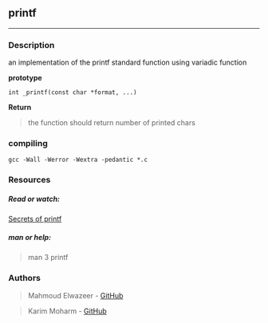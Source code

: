 ## printf
---

### Description
an implementation of the printf standard function using variadic function

**prototype**

    int _printf(const char *format, ...)

**Return**
> the function should return number of printed chars

### compiling
    gcc -Wall -Werror -Wextra -pedantic *.c

### Resources
##### Read or watch:

   [Secrets of printf](https://www.academia.edu/10297206/Secrets_of_printf_) 

##### man or help:
> man 3 printf


### Authors
>   Mahmoud Elwazeer - [GitHub](https://github.com/Mahmoud-Elwazeer)<br>

>   Karim Moharm - [GitHub](https://github.com/Karim-Moharm)<br>
